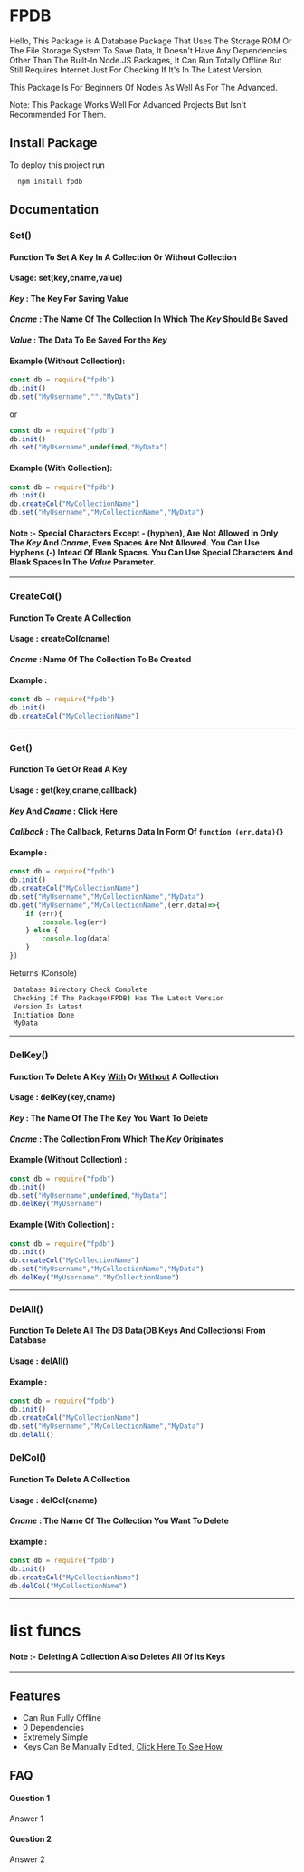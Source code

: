 

# FPDB

Hello, This Package is A Database Package That Uses The Storage ROM Or The File Storage System To Save Data, It Doesn't Have Any Dependencies Other Than The Built-In Node.JS Packages, It Can Run Totally Offline But Still Requires Internet Just For Checking If It's In The Latest Version.

 This Package Is For Beginners Of Nodejs As Well As For The Advanced.

 Note: This Package Works Well For Advanced Projects But Isn't Recommended For Them.


## Install Package

To deploy this project run

```bash
  npm install fpdb
```


## Documentation

### **Set()**
#### Function To Set A Key In A Collection Or Without Collection
#### Usage: set(key,cname,value)

#### ***Key*** : The Key For Saving Value 

#### ***Cname*** : The Name Of The Collection In Which The ***Key*** Should Be Saved

#### ***Value*** : The Data To Be Saved For the ***Key***

#### Example (Without Collection):

```javascript
const db = require("fpdb")
db.init()
db.set("MyUsername","","MyData")
```
or
```javascript
const db = require("fpdb")
db.init()
db.set("MyUsername",undefined,"MyData")
 ```
#### Example (With Collection):
```javascript
const db = require("fpdb")
db.init()
db.createCol("MyCollectionName")
db.set("MyUsername","MyCollectionName","MyData")
```
#### Note :- Special Characters Except ***-*** (hyphen), Are Not Allowed In Only The ***Key*** And ***Cname***, Even Spaces Are Not Allowed. You Can Use Hyphens (-) Intead Of Blank Spaces. You Can Use Special Characters And Blank Spaces In The ***Value*** Parameter.
---
### **CreateCol()**
#### Function To Create A Collection
#### Usage : createCol(cname)

#### ***Cname*** : Name Of The Collection To Be Created

#### Example :

```javascript
const db = require("fpdb")
db.init()
db.createCol("MyCollectionName")
```
___
### **Get()**
#### Function To Get Or Read A Key 
#### Usage : get(key,cname,callback)
#### ***Key*** And ***Cname*** : [Click Here](#key--the-key-for-saving-value)

#### ***Callback*** : The Callback, Returns Data In Form Of `function (err,data){}`
#### Example :
```javascript
const db = require("fpdb")
db.init()
db.createCol("MyCollectionName")
db.set("MyUsername","MyCollectionName","MyData")
db.get("MyUsername","MyCollectionName",(err,data)=>{
    if (err){
        console.log(err)
    } else {
        console.log(data)
    }
})
```
Returns (Console)
```bash
 Database Directory Check Complete 
 Checking If The Package(FPDB) Has The Latest Version 
 Version Is Latest 
 Initiation Done
 MyData
```
___

### **DelKey()**
#### Function To Delete A Key [With](#example-with-collection-1) Or [Without](#example-without-collection-1) A Collection
#### Usage : delKey(key,cname)

#### ***Key*** : The Name Of The The Key You Want To Delete
#### ***Cname*** : The Collection From Which The ***Key*** Originates

#### Example (Without Collection) :
```javascript
const db = require("fpdb")
db.init()
db.set("MyUsername",undefined,"MyData")
db.delKey("MyUsername")
```
#### Example (With Collection) :
```javascript
const db = require("fpdb")
db.init()
db.createCol("MyCollectionName")
db.set("MyUsername","MyCollectionName","MyData")
db.delKey("MyUsername","MyCollectionName")
```
___
### **DelAll()**
#### Function To Delete All The DB Data(DB Keys And Collections) From Database
#### Usage : delAll()
#### Example : 
```javascript
const db = require("fpdb")
db.init()
db.createCol("MyCollectionName")
db.set("MyUsername","MyCollectionName","MyData")
db.delAll()
```
### **DelCol()**
#### Function To Delete A Collection
#### Usage : delCol(cname)
#### ***Cname*** : The Name Of The Collection You Want To Delete
#### Example : 
```javascript
const db = require("fpdb")
db.init()
db.createCol("MyCollectionName")
db.delCol("MyCollectionName")
```
___
# list funcs
#### Note :- Deleting A Collection Also Deletes All Of Its Keys
___
## Features

- Can Run Fully Offline
- 0 Dependencies
- Extremely Simple
- Keys Can Be Manually Edited, [Click Here To See How](#manualkey)


## FAQ

#### Question 1

Answer 1

#### Question 2

Answer 2
